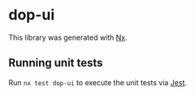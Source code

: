 # dop-ui

This library was generated with [Nx](https://nx.dev).

## Running unit tests

Run `nx test dop-ui` to execute the unit tests via [Jest](https://jestjs.io).
